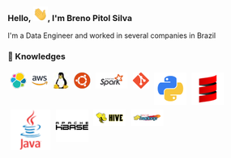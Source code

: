 ### Hello, <img src="Hi.gif" width="29px">, I'm Breno Pitol Silva

I'm a Data Engineer and worked in several companies in Brazil

### **🔭 Knowledges**

<img align="left" src="elastic.png" style="padding: 1%" />
<img align="left" src="aws.png" style="padding: 1%" /></a>
<img align="left" src="linux.jpg" style="padding: 1%" /></a>
<img align="left" src="ubuntu.png" style="padding: 1%" /></a>
<img align="left" src="spark1.png" style="padding: 1%" /></a>
<img align="left" src="git.png" style="padding: 1%" /></a>
<img align="left" src="python.png" style="padding: 1%" /></a>
<img align="left" src="scala.png" style="padding: 1%" /></a>
<img align="left" src="java.png" style="padding: 1%" width="80px"/></a>
<img align="left" src="hbase.png" style="padding: 1%" /></a>
<img align="left" src="hive.png" style="padding: 1%" /></a>
<img align="left" src="hadoop.png" style="padding: 1%"/></a>





